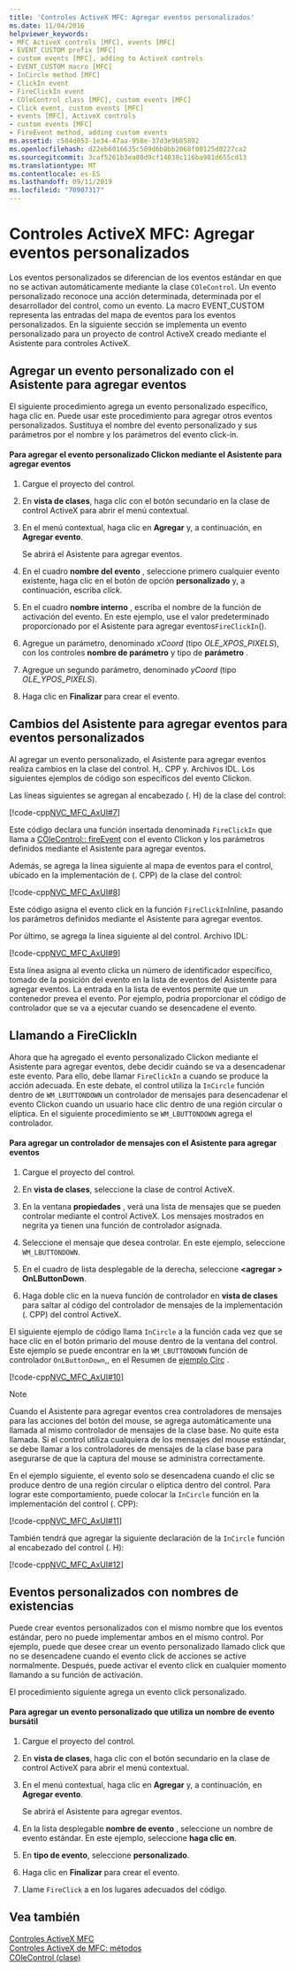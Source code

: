 ```yaml
---
title: 'Controles ActiveX MFC: Agregar eventos personalizados'
ms.date: 11/04/2016
helpviewer_keywords:
- MFC ActiveX controls [MFC], events [MFC]
- EVENT_CUSTOM prefix [MFC]
- custom events [MFC], adding to ActiveX controls
- EVENT_CUSTOM macro [MFC]
- InCircle method [MFC]
- ClickIn event
- FireClickIn event
- COleControl class [MFC], custom events [MFC]
- Click event, custom events [MFC]
- events [MFC], ActiveX controls
- custom events [MFC]
- FireEvent method, adding custom events
ms.assetid: c584d053-1e34-47aa-958e-37d3e9b85892
ms.openlocfilehash: d22eb6016635c509d6b8bb2068f00125d0227ca2
ms.sourcegitcommit: 3caf5261b3ea80d9cf14038c116ba981d655cd13
ms.translationtype: MT
ms.contentlocale: es-ES
ms.lasthandoff: 09/11/2019
ms.locfileid: "70907317"
---
```

# <a name="mfc-activex-controls-adding-custom-events"></a>Controles ActiveX MFC: Agregar eventos personalizados

Los eventos personalizados se diferencian de los eventos estándar en que no se activan automáticamente mediante la clase `COleControl`. Un evento personalizado reconoce una acción determinada, determinada por el desarrollador del control, como un evento. La macro EVENT_CUSTOM representa las entradas del mapa de eventos para los eventos personalizados. En la siguiente sección se implementa un evento personalizado para un proyecto de control ActiveX creado mediante el Asistente para controles ActiveX.

##  <a name="_core_adding_a_custom_event_with_classwizard"></a>Agregar un evento personalizado con el Asistente para agregar eventos

El siguiente procedimiento agrega un evento personalizado específico, haga clic en. Puede usar este procedimiento para agregar otros eventos personalizados. Sustituya el nombre del evento personalizado y sus parámetros por el nombre y los parámetros del evento click-in.

#### <a name="to-add-the-clickin-custom-event-using-the-add-event-wizard"></a>Para agregar el evento personalizado Clickon mediante el Asistente para agregar eventos

1. Cargue el proyecto del control.

1. En **vista de clases**, haga clic con el botón secundario en la clase de control ActiveX para abrir el menú contextual.

1. En el menú contextual, haga clic en **Agregar** y, a continuación, en **Agregar evento**.

   Se abrirá el Asistente para agregar eventos.

1. En el cuadro **nombre del evento** , seleccione primero cualquier evento existente, haga clic en el botón de opción **personalizado** y, a continuación, escriba *click*.

1. En el cuadro **nombre interno** , escriba el nombre de la función de activación del evento. En este ejemplo, use el valor predeterminado proporcionado por el Asistente para agregar eventos`FireClickIn`().

1. Agregue un parámetro, denominado *xCoord* (tipo *OLE_XPOS_PIXELS*), con los controles **nombre de parámetro** y tipo de **parámetro** .

1. Agregue un segundo parámetro, denominado *yCoord* (tipo *OLE_YPOS_PIXELS*).

1. Haga clic en **Finalizar** para crear el evento.

##  <a name="_core_classwizard_changes_for_custom_events"></a>Cambios del Asistente para agregar eventos para eventos personalizados

Al agregar un evento personalizado, el Asistente para agregar eventos realiza cambios en la clase del control. H,. CPP y. Archivos IDL. Los siguientes ejemplos de código son específicos del evento Clickon.

Las líneas siguientes se agregan al encabezado (. H) de la clase del control:

[!code-cpp[NVC_MFC_AxUI#7](../mfc/codesnippet/cpp/mfc-activex-controls-adding-custom-events_1.h)]

Este código declara una función insertada denominada `FireClickIn` que llama a [COleControl:: fireEvent](../mfc/reference/colecontrol-class.md#fireevent) con el evento Clickon y los parámetros definidos mediante el Asistente para agregar eventos.

Además, se agrega la línea siguiente al mapa de eventos para el control, ubicado en la implementación de (. CPP) de la clase del control:

[!code-cpp[NVC_MFC_AxUI#8](../mfc/codesnippet/cpp/mfc-activex-controls-adding-custom-events_2.cpp)]

Este código asigna el evento click en la función `FireClickIn`Inline, pasando los parámetros definidos mediante el Asistente para agregar eventos.

Por último, se agrega la línea siguiente al del control. Archivo IDL:

[!code-cpp[NVC_MFC_AxUI#9](../mfc/codesnippet/cpp/mfc-activex-controls-adding-custom-events_3.idl)]

Esta línea asigna al evento clicka un número de identificador específico, tomado de la posición del evento en la lista de eventos del Asistente para agregar eventos. La entrada en la lista de eventos permite que un contenedor prevea el evento. Por ejemplo, podría proporcionar el código de controlador que se va a ejecutar cuando se desencadene el evento.

##  <a name="_core_calling_fireclickin"></a>Llamando a FireClickIn

Ahora que ha agregado el evento personalizado Clickon mediante el Asistente para agregar eventos, debe decidir cuándo se va a desencadenar este evento. Para ello, debe llamar `FireClickIn` a cuando se produce la acción adecuada. En este debate, el control utiliza la `InCircle` función dentro de `WM_LBUTTONDOWN` un controlador de mensajes para desencadenar el evento Clickon cuando un usuario hace clic dentro de una región circular o elíptica. En el siguiente procedimiento se `WM_LBUTTONDOWN` agrega el controlador.

#### <a name="to-add-a-message-handler-with-the-add-event-wizard"></a>Para agregar un controlador de mensajes con el Asistente para agregar eventos

1. Cargue el proyecto del control.

1. En **vista de clases**, seleccione la clase de control ActiveX.

1. En la ventana **propiedades** , verá una lista de mensajes que se pueden controlar mediante el control ActiveX. Los mensajes mostrados en negrita ya tienen una función de controlador asignada.

1. Seleccione el mensaje que desea controlar. En este ejemplo, seleccione `WM_LBUTTONDOWN`.

1. En el cuadro de lista desplegable de la derecha, seleccione  **\<agregar > OnLButtonDown**.

1. Haga doble clic en la nueva función de controlador en **vista de clases** para saltar al código del controlador de mensajes de la implementación (. CPP) del control ActiveX.

El siguiente ejemplo de código llama `InCircle` a la función cada vez que se hace clic en el botón primario del mouse dentro de la ventana del control. Este ejemplo se puede encontrar en la `WM_LBUTTONDOWN` función de controlador `OnLButtonDown`,, en el Resumen de [ejemplo Circ](../overview/visual-cpp-samples.md) .

[!code-cpp[NVC_MFC_AxUI#10](../mfc/codesnippet/cpp/mfc-activex-controls-adding-custom-events_4.cpp)]

> [!NOTE]
>  Cuando el Asistente para agregar eventos crea controladores de mensajes para las acciones del botón del mouse, se agrega automáticamente una llamada al mismo controlador de mensajes de la clase base. No quite esta llamada. Si el control utiliza cualquiera de los mensajes del mouse estándar, se debe llamar a los controladores de mensajes de la clase base para asegurarse de que la captura del mouse se administra correctamente.

En el ejemplo siguiente, el evento solo se desencadena cuando el clic se produce dentro de una región circular o elíptica dentro del control. Para lograr este comportamiento, puede colocar la `InCircle` función en la implementación del control (. CPP):

[!code-cpp[NVC_MFC_AxUI#11](../mfc/codesnippet/cpp/mfc-activex-controls-adding-custom-events_5.cpp)]

También tendrá que agregar la siguiente declaración de la `InCircle` función al encabezado del control (. H):

[!code-cpp[NVC_MFC_AxUI#12](../mfc/codesnippet/cpp/mfc-activex-controls-adding-custom-events_6.h)]

##  <a name="_core_custom_events_with_stock_names"></a>Eventos personalizados con nombres de existencias

Puede crear eventos personalizados con el mismo nombre que los eventos estándar, pero no puede implementar ambos en el mismo control. Por ejemplo, puede que desee crear un evento personalizado llamado click que no se desencadene cuando el evento click de acciones se active normalmente. Después, puede activar el evento click en cualquier momento llamando a su función de activación.

El procedimiento siguiente agrega un evento click personalizado.

#### <a name="to-add-a-custom-event-that-uses-a-stock-event-name"></a>Para agregar un evento personalizado que utiliza un nombre de evento bursátil

1. Cargue el proyecto del control.

1. En **vista de clases**, haga clic con el botón secundario en la clase de control ActiveX para abrir el menú contextual.

1. En el menú contextual, haga clic en **Agregar** y, a continuación, en **Agregar evento**.

   Se abrirá el Asistente para agregar eventos.

1. En la lista desplegable **nombre de evento** , seleccione un nombre de evento estándar. En este ejemplo, seleccione **haga clic en**.

1. En **tipo de evento**, seleccione **personalizado**.

1. Haga clic en **Finalizar** para crear el evento.

1. Llame `FireClick` a en los lugares adecuados del código.

## <a name="see-also"></a>Vea también

[Controles ActiveX MFC](../mfc/mfc-activex-controls.md)<br/>
[Controles ActiveX de MFC: métodos](../mfc/mfc-activex-controls-methods.md)<br/>
[COleControl (clase)](../mfc/reference/colecontrol-class.md)
